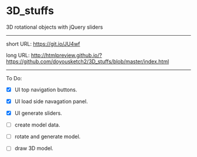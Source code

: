 # 3D_stuffs
3D rotational objects with jQuery sliders

---

short URL:  https://git.io/JU4wf  

long URL:  http://htmlpreview.github.io/?https://github.com/doyousketch2/3D_stuffs/blob/master/index.html  

---

To Do:  

- [x] UI top navigation buttons.

- [x] UI load side navagation panel.
- [x] UI generate sliders.

- [ ] create model data.
- [ ] rotate and generate model.
- [ ] draw 3D model.
